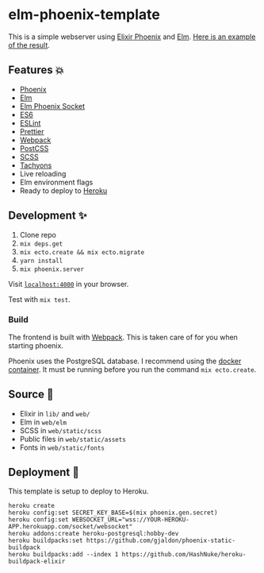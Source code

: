 # elm-phoenix-template

This is a simple webserver using [Elixir Phoenix](http://www.phoenixframework.org/) and [Elm](http://elm-lang.org). [Here is an example of the result](https://elm-phoenix-template.herokuapp.com/).

## Features 💥

- [Phoenix](http://www.phoenixframework.org/)
- [Elm](http://elm-lang.org/)
- [Elm Phoenix Socket](https://github.com/fbonetti/elm-phoenix-socket)
- [ES6](https://github.com/lukehoban/es6features)
- [ESLint](http://eslint.org/)
- [Prettier](https://github.com/prettier/prettier)
- [Webpack](https://webpack.github.io/)
- [PostCSS](https://github.com/postcss/postcss)
- [SCSS](http://sass-lang.com/)
- [Tachyons](http://tachyons.io/)
- Live reloading
- Elm environment flags
- Ready to deploy to [Heroku](https://dashboard.heroku.com/)

## Development ✨

1. Clone repo
1. `mix deps.get`
1. `mix ecto.create && mix ecto.migrate`
1. `yarn install`
1. `mix phoenix.server`

Visit [`localhost:4000`](http://localhost:4000) in your browser.

Test with `mix test`.

### Build

The frontend is built with [Webpack](https://webpack.js.org/). This is taken care of for you when starting phoenix.

Phoenix uses the PostgreSQL database. I recommend using the [docker container](https://hub.docker.com/_/postgres/). It must be running before you run the command `mix ecto.create`.

## Source 👼

- Elixir in `lib/` and `web/`
- Elm in `web/elm`
- SCSS in `web/static/scss`
- Public files in `web/static/assets`
- Fonts in `web/static/fonts`

## Deployment 🚀

This template is setup to deploy to Heroku.

```
heroku create
heroku config:set SECRET_KEY_BASE=$(mix phoenix.gen.secret)
heroku config:set WEBSOCKET_URL="wss://YOUR-HEROKU-APP.herokuapp.com/socket/websocket"
heroku addons:create heroku-postgresql:hobby-dev
heroku buildpacks:set https://github.com/gjaldon/phoenix-static-buildpack
heroku buildpacks:add --index 1 https://github.com/HashNuke/heroku-buildpack-elixir

```
